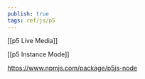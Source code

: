 ```yaml
---
publish: true
tags: ref/js/p5
---
```



[[p5 Live Media]]

[[p5 Instance Mode]]


https://www.npmjs.com/package/p5js-node